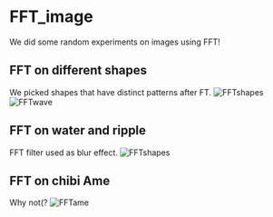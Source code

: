 # FFT_image

We did some random experiments on images using FFT!

## FFT on different shapes
We picked shapes that have distinct patterns after FT.
![FFTshapes](https://cdn.discordapp.com/attachments/710883949819199549/853677574698172436/unknown.png)
![FFTwave](https://cdn.discordapp.com/attachments/710883949819199549/853679437076627516/unknown.png)

## FFT on water and ripple
FFT filter used as blur effect.
![FFTshapes](https://cdn.discordapp.com/attachments/710883949819199549/853677883704999966/unknown.png)

## FFT on chibi Ame
Why not(?
![FFTame](https://cdn.discordapp.com/attachments/710883949819199549/853677226276028467/unknown.png)

